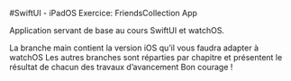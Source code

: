 #SwiftUI - iPadOS Exercice: FriendsCollection App

Application servant de base au cours SwiftUI et watchOS.

La branche main contient la version iOS qu’il vous faudra adapter à watchOS
Les autres branches sont réparties par chapitre et présentent le résultat de chacun des travaux d’avancement
Bon courage !
